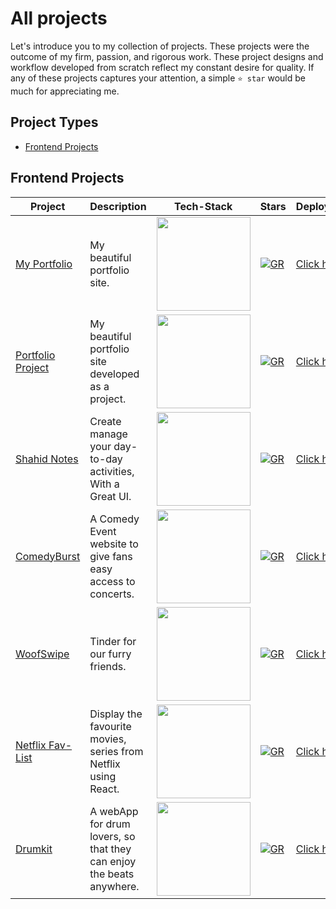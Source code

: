 
# All projects
Let's introduce you to my collection of projects. These projects were the outcome of my firm, passion, and rigorous work. These project designs and workflow developed from scratch reflect my constant desire for quality.
If any of these projects captures your attention, a simple `⭐️ star` would be much for appreciating me.

## Project Types
- [Frontend Projects](#web-pages)


## Frontend Projects

| Project | Description | Tech-Stack | Stars | Deployment |
| --- | --- | --- | --- | --- |
|[My Portfolio]()| My beautiful portfolio site. | <img width=150 src="https://skillicons.dev/icons?i=js,css,html,bootstrap,github,vercel" /> |[![GR]()]()|[Click here]()|
|[Portfolio Project](https://github.com/Shahid-Bagwan/Portfolio)|My beautiful portfolio site developed as a project.| <img width=150 src="https://skillicons.dev/icons?i=js,css,html,github,vercel" /> |[![GR](https://img.shields.io/github/stars/Shahid-Bagwan/Portfolio?style=social)](https://github.com/Shahid-Bagwan/Portfolio)|[Click here](https://portfolio-dusky-three-31.vercel.app)|
|[Shahid Notes](https://github.com/Shahid-Bagwan/Shahid-Notes)|Create manage your day-to-day activities, With a Great UI.| <img width=150 src="https://skillicons.dev/icons?i=react,css,html,github,vercel" /> |[![GR](https://img.shields.io/github/stars/Shahid-Bagwan/Shahid-Notes?style=social)](https://github.com/Shahid-Bagwan/Shahid-Notes)|[Click here](https://shahid-notes.vercel.app)|
|[ComedyBurst](https://github.com/Shahid-Bagwan/ComedyBurst)|A Comedy Event website to give fans easy access to concerts.| <img width=150 src="https://skillicons.dev/icons?i=js,css,html,github,vercel" /> |[![GR](https://img.shields.io/github/stars/Shahid-Bagwan/ComedyBurst?style=social)](https://github.com/Shahid-Bagwan/ComedyBurst)|[Click here](https://shahid-bagwan.github.io/ComedyBurst/)|
|[WoofSwipe](https://github.com/Shahid-Bagwan/WoofSwipe)|Tinder for our furry friends.| <img width=150 src="https://skillicons.dev/icons?i=bootstrap,css,html,github" /> |[![GR](https://img.shields.io/github/stars/Shahid-Bagwan/WoofSwipe?style=social)](https://github.com/Shahid-Bagwan/WoofSwipe)| [Click here](https://tin-dog-eosin.vercel.app) |
|[Netflix Fav-List](https://github.com/Shahid-Bagwan/Netflix-Fav_List)|Display the favourite movies, series from Netflix using React.| <img width=150 src="https://skillicons.dev/icons?i=react,css,html,github,vercel" /> |[![GR](https://img.shields.io/github/stars/Shahid-Bagwan/Netflix-Fav_List?style=social)](https://github.com/Shahid-Bagwan/Netflix-Fav_List)|[Click here](https://netflix-fav-list.vercel.app)|
|[Drumkit](https://github.com/Shahid-Bagwan/Drum-Kit)|A webApp for drum lovers, so that they can enjoy the beats anywhere.| <img width=150 src="https://skillicons.dev/icons?i=css,html,github,vercel" /> |[![GR](https://img.shields.io/github/stars/Shahid-Bagwan/Drum-Kit.github.io?style=social)](https://github.com/Shahid-Bagwan/Drum-Kit)|[Click here](https://drum-kit-silk-mu.vercel.app)|
